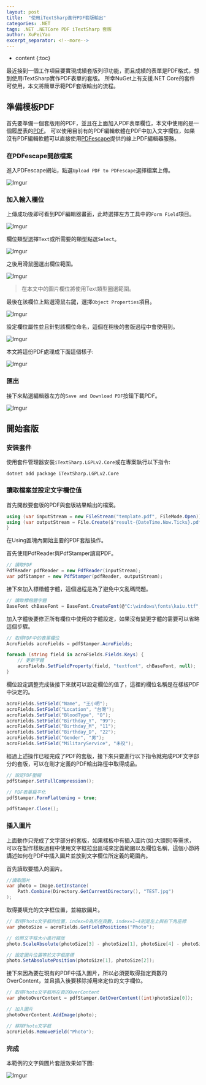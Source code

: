 ```yaml
---
layout: post
title:  "使用iTextSharp進行PDF套版輸出"
categories: .NET
tags: .NET .NETCore PDF iTextSharp 套版
author: XuPeiYao
excerpt_separator: <!--more-->
---
```


- content
{:toc}

最近接到一個工作項目要實現成績套版列印功能，而且成績的表單是PDF格式，想到使用iTextSharp實作PDF表單的套版。
所幸NuGet上有支援.NET Core的套件可使用，本文將簡單示範PDF套版輸出的流程。

<!--more-->

## 準備模板PDF

首先要準備一個套版用的PDF，並且在上面加入PDF表單欄位，本文中使用的是一個履歷表的[PDF](https://www.lyee.gov.tw/attachments/article/471/01%E5%B1%A5%E6%AD%B7%E8%A1%A8.pdf)。
可以使用目前有的PDF編輯軟體在PDF中加入文字欄位，如果沒有PDF編輯軟體可以直接使用[PDFescape](https://www.pdfescape.com/open/)提供的線上PDF編輯器服務。

### 在PDFescape開啟檔案

進入PDFescape網站，點選`Upload PDF to PDFescape`選擇檔案上傳。

![Imgur](https://i.imgur.com/3fhUUiY.png)

### 加入輸入欄位

上傳成功後即可看到PDF編輯器畫面，此時選擇左方工具中的`Form Field`項目。

![Imgur](https://i.imgur.com/sx9M9Ik.png)

欄位類型選擇`Text`或所需要的類型點選`Select`。

![Imgur](https://i.imgur.com/e6AoDQH.png)

之後用滑鼠圈選出欄位範圍。

![Imgur](https://i.imgur.com/M1SEGzB.png)

> 在本文中的圖片欄位將使用Text類型圈選範圍。

最後在該欄位上點選滑鼠右鍵，選擇`Object Properties`項目。

![Imgur](https://i.imgur.com/NTtmHwr.png)

設定欄位屬性並且針對該欄位命名，這個在稍後的套版過程中會使用到。

![Imgur](https://i.imgur.com/NfM9snq.png)

本文將這份PDF處理成下面這個樣子:

![Imgur](https://i.imgur.com/vqWBa3J.png)

### 匯出

接下來點選編輯器左方的`Save and Download PDF`按鈕下載PDF。

![Imgur](https://i.imgur.com/fDHod7A.png)

## 開始套版

### 安裝套件

使用套件管理器安裝`iTextSharp.LGPLv2.Core`或在專案執行以下指令:

```
dotnet add package iTextSharp.LGPLv2.Core
```

### 讀取檔案並設定文字欄位值

首先開啟要套版的PDF與套版結果輸出的檔案。

```csharp
using (var inputStream = new FileStream("template.pdf", FileMode.Open))
using (var outputStream = File.Create($"result-{DateTime.Now.Ticks}.pdf")) {
}
```

在Using區塊內開始主要的PDF套版操作。

首先使用PdfReader與PdfStamper讀寫PDF。

```csharp
// 讀取PDF
PdfReader pdfReader = new PdfReader(inputStream);
var pdfStamper = new PdfStamper(pdfReader, outputStream);
```

接下來加入標楷體字體，這個過程是為了避免中文亂碼問題。

```csharp
// 讀取標楷體字體
BaseFont chBaseFont = BaseFont.CreateFont(@"C:\windows\fonts\kaiu.ttf", BaseFont.IDENTITY_H, BaseFont.NOT_EMBEDDED);
```

加入字體後要修正所有欄位中使用的字體設定，如果沒有變更字體的需要可以省略這個步驟。

```csharp
// 取得PDF中的表單欄位
AcroFields acroFields = pdfStamper.AcroFields;

foreach (string field in acroFields.Fields.Keys) {
    // 更新字體
    acroFields.SetFieldProperty(field, "textfont", chBaseFont, null);
}
```

欄位設定調整完成後接下來就可以設定欄位的值了，這裡的欄位名稱是在樣板PDF中決定的。

```csharp
acroFields.SetField("Name", "王小明");
acroFields.SetField("Location", "台灣");
acroFields.SetField("BloodType", "O");
acroFields.SetField("Birthday_Y", "99");
acroFields.SetField("Birthday_M", "11");
acroFields.SetField("Birthday_D", "22");
acroFields.SetField("Gender", "男");
acroFields.SetField("MilitaryService", "未役");
```

經過上述操作已經完成了PDF的套版，接下來只要進行以下指令就完成PDF文字部分的套版，可以在剛才定義的PDF輸出路徑中取得成品。

```csharp
// 設定PDF壓縮
pdfStamper.SetFullCompression();

// PDF表單扁平化
pdfStamper.FormFlattening = true;

pdfStamper.Close();
```

### 插入圖片

上面動作只完成了文字部分的套版，如果樣板中有插入圖片(如:大頭照)等需求，可以在製作樣板過程中使用文字框拉出區域來定義範圍以及欄位名稱，這個小節將講述如何在PDF中插入圖片並放到文字欄位所定義的範圍內。

首先讀取要插入的圖片。

```csharp
//讀取圖片
var photo = Image.GetInstance(
    Path.Combine(Directory.GetCurrentDirectory(), "TEST.jpg")
);
```

取得要填充的文字框位置，並縮放圖片。

```csharp
// 取得Photo文字框的位置，index=0為所在頁數，index=1~4則是左上與右下角座標
var photoSize = acroFields.GetFieldPositions("Photo");

// 依照文字框大小進行縮放
photo.ScaleAbsolute(photoSize[3] - photoSize[1], photoSize[4] - photoSize[2]);

// 設定圖片位置等於文字框座標
photo.SetAbsolutePosition(photoSize[1], photoSize[2]);
```

接下來因為要在現有的PDF中插入圖片，所以必須要取得指定頁數的OverContent，並且插入後要移除掉用來定位的文字欄位。

```csharp
// 取得Photo文字框所在頁的OverContent
var photoOverContent = pdfStamper.GetOverContent((int)photoSize[0]);

// 加入圖片
photoOverContent.AddImage(photo);

// 移除Photo文字框
acroFields.RemoveField("Photo");
```

### 完成

本範例的文字與圖片套版效果如下圖:

![Imgur](https://i.imgur.com/XrYLPIr.png)
